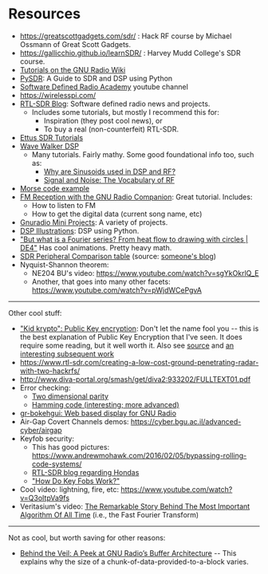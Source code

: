 # Resources

- https://greatscottgadgets.com/sdr/ : Hack RF course by Michael Ossmann of Great Scott Gadgets.
- https://gallicchio.github.io/learnSDR/ : Harvey Mudd College's SDR course.
- [Tutorials on the GNU Radio Wiki](https://wiki.gnuradio.org/index.php/Tutorials)
- [PySDR](https://pysdr.org/): A Guide to SDR and DSP using Python
- [Software Defined Radio Academy](youtube.com/c/SoftwareDefinedRadioAcademy) youtube channel
- https://wirelesspi.com/
- [RTL-SDR Blog](https://www.rtl-sdr.com/): Software defined radio news and projects.
  - Includes some tutorials, but mostly I recommend this for:
    - Inspiration (they post cool news), or
    - To buy a real (non-counterfeit) RTL-SDR.
- [Ettus SDR Tutorials](https://files.ettus.com/tutorials/)
- [Wave Walker DSP](https://www.wavewalkerdsp.com/)
  - Many tutorials. Fairly mathy. Some good foundational info too, such as:
    - [Why are Sinusoids used in DSP and RF?](https://www.wavewalkerdsp.com/2021/09/18/why-are-sinusoids-used-in-dsp-and-rf/)
    - [Signal and Noise: The Vocabulary of RF](https://www.wavewalkerdsp.com/2021/08/31/signal-and-noise-the-vocabulary-of-rf/)
- [Morse code example](https://github.com/duggabe/gr-morse-code-gen)
- [FM Reception with the GNU Radio Companion](https://www.nutsvolts.com/magazine/article/fm-reception-with-the-gnu-radio-companion): Great tutorial. Includes:
  - How to listen to FM
  - How to get the digital data (current song name, etc)
- [Gnuradio Mini Projects](https://udel.edu/~mm/gr/): A variety of projects.
- [DSP Illustrations](https://dspillustrations.com/): DSP using Python. 
- ["But what is a Fourier series? From heat flow to drawing with circles | DE4"](https://www.youtube.com/watch?v=r6sGWTCMz2k) Has cool animations. Pretty heavy math. 
- [SDR Peripheral Comparison table](https://1.bp.blogspot.com/-tFTzeEj9VK8/XHlhJJYnCnI/AAAAAAAAK7c/vIIP_1-L2M4kdItgoCZ3rF44AJG8qYKywCLcBGAs/s1600/sdr%2Bcomparison_201902.jpg) (source: [someone's blog](https://bv3ue.blogspot.com/))
- Nyquist-Shannon theorem:
  - NE204 BU's video: https://www.youtube.com/watch?v=sgYkOkrlQ_E
  - Another, that goes into many other facets: https://www.youtube.com/watch?v=pWjdWCePgvA

------------------------------

Other cool stuff:
- ["Kid krypto": Public Key encryption](https://classic.csunplugged.org/documents/activities/public-key-encryption/unplugged-18-public_key_encryption_0.pdf): Don't let the name fool you -- this is the best explanation of Public Key Encryption that I've seen. It does require some reading, but it well worth it. Also see [source](https://classic.csunplugged.org/activities/public-key-encryption/) and [an interesting subsequent work](https://files.eric.ed.gov/fulltext/EJ1177112.pdf)
- https://www.rtl-sdr.com/creating-a-low-cost-ground-penetrating-radar-with-two-hackrfs/
- http://www.diva-portal.org/smash/get/diva2:933202/FULLTEXT01.pdf
- Error checking:
  - [Two dimensional parity](https://thecsemonk.com/two-dimensional-parity/)
  - [Hamming code (interesting; more advanced)](https://www.youtube.com/watch?v=X8jsijhllIA)
- [gr-bokehgui: Web based display for GNU Radio](https://github.com/gnuradio/gr-bokehgui)
- Air-Gap Covert Channels demos: https://cyber.bgu.ac.il/advanced-cyber/airgap
- Keyfob security: 
  - This has good pictures: https://www.andrewmohawk.com/2016/02/05/bypassing-rolling-code-systems/
  - [RTL-SDR blog regarding Hondas](https://www.rtl-sdr.com/?s=honda)
  - ["How Do Key Fobs Work?"](https://www.theifod.com/how-do-key-fobs-work/)
- Cool video: lightning, fire, etc: https://www.youtube.com/watch?v=Q3oItpVa9fs
- Veritasium's video: [The Remarkable Story Behind The Most Important Algorithm Of All Time](https://www.youtube.com/watch?v=nmgFG7PUHfo) (i.e., the Fast Fourier Transform)

-----------------------------

Not as cool, but worth saving for other reasons:
- [Behind the Veil: A Peek at GNU Radio’s Buffer Architecture](https://www.gnuradio.org/blog/2017-01-05-buffers/) -- This explains why the size of a chunk-of-data-provided-to-a-block varies.
